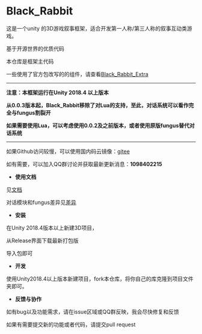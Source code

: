 # Black_Rabbit
这是一个unity 的3D游戏叙事框架，适合开发第一人称/第三人称的叙事互动类游戏。

基于开源世界的优质代码

本仓库是框架主代码

一些使用了官方包改写的的组件，请查看[Black_Rabbit_Extra](https://github.com/Fungus-Light/Black_Rabbit_Extra)

---

**注意：本框架运行在Unity 2018.4 以上版本**

**从0.0.3版本起，Black_Rabbit移除了对Lua的支持，至此，对话系统可以看作完全与fungus割裂开**

**如果需要使用Lua，可以考虑使用0.0.2及之前版本，或者使用原版fungus替代对话系统**

---

如果Github访问较慢，可以使用国内码云镜像：[gitee](https://gitee.com/fungus-light/Black_Rabbit)

如有需要，可以加入QQ群讨论并获取最新更新消息：**1098402215**

- **使用文档**

见[文档](./Docs/doc.md)

对话模块和fungus差异见[差异](./Docs/differ.md)

- **安装**

在Unity 2018.4版本以上新建3D项目，

从Release界面下载最新打包版

导入包即可

- **开发**

使用Unity2018.4以上版本新建项目，fork本仓库，将你自己的库克隆到项目文件夹即可。

- **反馈与协作**

如有bug以及功能需求，请在issue区域或QQ群反映，我会尽快修复和反馈

如果有需要提交新的功能或者代码，请提交pull request